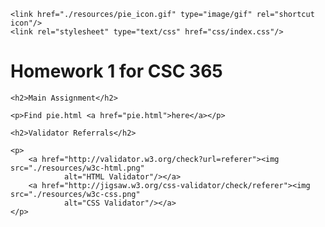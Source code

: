 <!DOCTYPE html>
<html lang="en">

<head>
    <titleMuchiri'sRECIPE-PAGES-ASSIGNMENT</title>
    <meta charset="utf-8"/>

    <link href="./resources/pie_icon.gif" type="image/gif" rel="shortcut icon"/>
    <link rel="stylesheet" type="text/css" href="css/index.css"/>
</head>

<body>
    <h1 class="main">Homework 1 for CSC 365</h1>

    <h2>Main Assignment</h2>

    <p>Find pie.html <a href="pie.html">here</a></p>

    <h2>Validator Referrals</h2>

    <p>
        <a href="http://validator.w3.org/check?url=referer"><img src="./resources/w3c-html.png"
                alt="HTML Validator"/></a>
        <a href="http://jigsaw.w3.org/css-validator/check/referer"><img src="./resources/w3c-css.png"
                alt="CSS Validator"/></a>
    </p>
</body>

</html>
